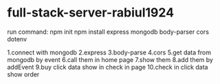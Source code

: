 # full-stack-server-rabiul1924

run command:
npm init 
npm install express mongodb body-parser cors dotenv

1.connect with mongodb
2.express
3.body-parse
4.cors
5.get data from mongodb by event 
6.call them in home page 
7.show them 
8.add them by addEvent
9.buy click data show in check in page
10.check in click data show order 
